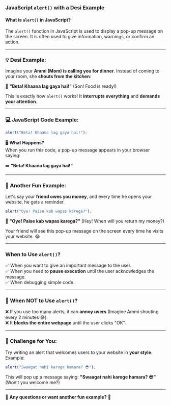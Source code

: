 ### **JavaScript `alert()` with a Desi Example**  

#### **What is `alert()` in JavaScript?**  
The `alert()` function in JavaScript is used to display a pop-up message on the screen. It is often used to give information, warnings, or confirm an action.  

---

### **💡 Desi Example:**  

Imagine your **Ammi (Mom) is calling you for dinner**. Instead of coming to your room, she **shouts from the kitchen**:  

📢 **"Beta! Khaana lag gaya hai!"** (Son! Food is ready!)  

This is exactly how `alert()` works! It **interrupts everything** and **demands your attention**.  

---

### **💻 JavaScript Code Example:**  

```javascript
alert("Beta! Khaana lag gaya hai!");
```

🖥️ **What Happens?**  
When you run this code, a pop-up message appears in your browser saying:  

➡️ **"Beta! Khaana lag gaya hai!"**  

---

### **📌 Another Fun Example:**  

Let's say your **friend owes you money**, and every time he opens your website, he gets a reminder.  

```javascript
alert("Oye! Paise kab wapas karega?");
```

📢 **"Oye! Paise kab wapas karega?"** (Hey! When will you return my money?)  

Your friend will see this pop-up message on the screen every time he visits your website. 😂  

---

### **When to Use `alert()`?**  
✅ When you want to give an important message to the user.  
✅ When you need to **pause execution** until the user acknowledges the message.  
✅ When debugging simple code.  

---

### **🚫 When NOT to Use `alert()`?**  
❌ If you use too many alerts, it can **annoy users** (Imagine Ammi shouting every 2 minutes 😅).  
❌ It **blocks the entire webpage** until the user clicks "OK".  

---

### **🎯 Challenge for You:**  
Try writing an alert that welcomes users to your website in **your style**.  
Example:  

```javascript
alert("Swaagat nahi karoge hamara? 😎");
```

This will pop up a message saying: **"Swaagat nahi karoge hamara? 😎"** (Won’t you welcome me?)  

---

💬 **Any questions or want another fun example?** 🚀